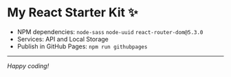 # My React Starter Kit ✨

- NPM dependencies: `node-sass` `node-uuid` `react-router-dom@5.3.0`
- Services: API and Local Storage
- Publish in GitHub Pages: `npm run githubpages`

---

_Happy coding!_
